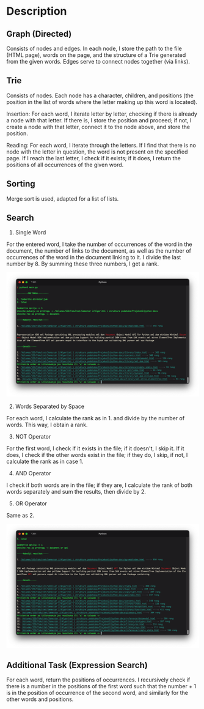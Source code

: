 # Description

## Graph (Directed)
Consists of nodes and edges.
In each node, I store the path to the file (HTML page), words on the page, and the structure of a Trie generated from the given words.
Edges serve to connect nodes together (via links).

## Trie
Consists of nodes.
Each node has a character, children, and positions (the position in the list of words where the letter making up this word is located).

Insertion:
For each word, I iterate letter by letter, checking if there is already a node with that letter. If there is, I store the position and proceed; if not, I create a node with that letter, connect it to the node above, and store the position.

Reading:
For each word, I iterate through the letters. If I find that there is no node with the letter in question, the word is not present on the specified page. If I reach the last letter, I check if it exists; if it does, I return the positions of all occurrences of the given word.

## Sorting
Merge sort is used, adapted for a list of lists.

## Search
1. Single Word

For the entered word, I take the number of occurrences of the word in the document, the number of links to the document, as well as the number of occurrences of the word in the document linking to it. I divide the last number by 8.
By summing these three numbers, I get a rank.

![Preview](images/preview1.png)

2. Words Separated by Space

For each word, I calculate the rank as in 1. and divide by the number of words.
This way, I obtain a rank.

3. NOT Operator

For the first word, I check if it exists in the file; if it doesn't, I skip it. If it does, I check if the other words exist in the file; if they do, I skip, if not, I calculate the rank as in case 1.

4. AND Operator

I check if both words are in the file; if they are, I calculate the rank of both words separately and sum the results, then divide by 2.

5. OR Operator

Same as 2.

![Preview](images/preview2.png)

## Additional Task (Expression Search)
For each word, return the positions of occurrences.
I recursively check if there is a number in the positions of the first word such that the number + 1 is in the position of occurrence of the second word, and similarly for the other words and positions.
